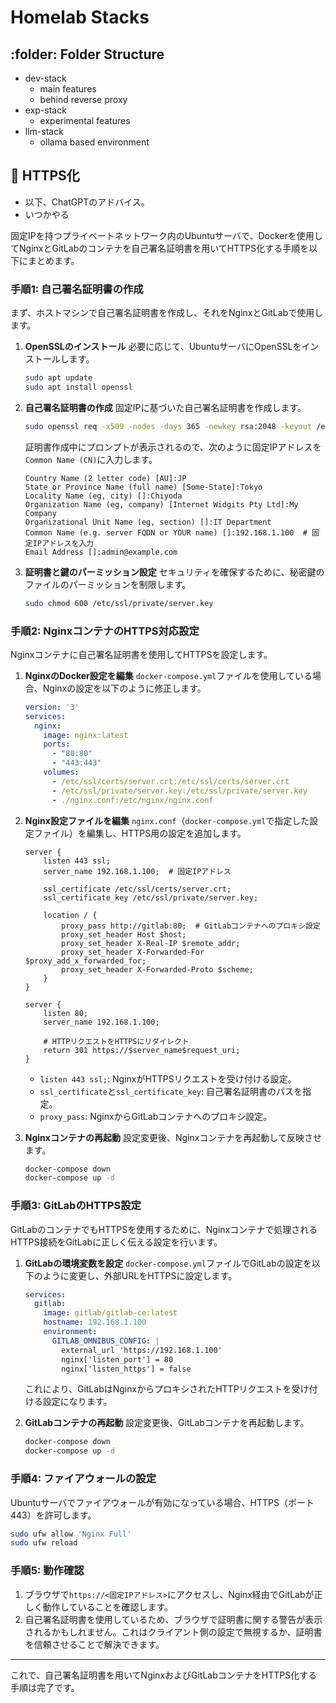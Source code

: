 # Homelab Stacks

## :folder: Folder Structure

- dev-stack
  - main features
  - behind reverse proxy
- exp-stack
  - experimental features
- llm-stack
  - ollama based environment

## :memo: HTTPS化

- 以下、ChatGPTのアドバイス。
- いつかやる

固定IPを持つプライベートネットワーク内のUbuntuサーバで、Dockerを使用してNginxとGitLabのコンテナを自己署名証明書を用いてHTTPS化する手順を以下にまとめます。

### 手順1: 自己署名証明書の作成

まず、ホストマシンで自己署名証明書を作成し、それをNginxとGitLabで使用します。

1. **OpenSSLのインストール**
   必要に応じて、UbuntuサーバにOpenSSLをインストールします。

   ```bash
   sudo apt update
   sudo apt install openssl
   ```

2. **自己署名証明書の作成**
   固定IPに基づいた自己署名証明書を作成します。

   ```bash
   sudo openssl req -x509 -nodes -days 365 -newkey rsa:2048 -keyout /etc/ssl/private/server.key -out /etc/ssl/certs/server.crt
   ```

   証明書作成中にプロンプトが表示されるので、次のように固定IPアドレスを`Common Name (CN)`に入力します。

   ```
   Country Name (2 letter code) [AU]:JP
   State or Province Name (full name) [Some-State]:Tokyo
   Locality Name (eg, city) []:Chiyoda
   Organization Name (eg, company) [Internet Widgits Pty Ltd]:My Company
   Organizational Unit Name (eg, section) []:IT Department
   Common Name (e.g. server FQDN or YOUR name) []:192.168.1.100  # 固定IPアドレスを入力
   Email Address []:admin@example.com
   ```

3. **証明書と鍵のパーミッション設定**
   セキュリティを確保するために、秘密鍵のファイルのパーミッションを制限します。

   ```bash
   sudo chmod 600 /etc/ssl/private/server.key
   ```

### 手順2: NginxコンテナのHTTPS対応設定

Nginxコンテナに自己署名証明書を使用してHTTPSを設定します。

1. **NginxのDocker設定を編集**
   `docker-compose.yml`ファイルを使用している場合、Nginxの設定を以下のように修正します。

   ```yaml
   version: '3'
   services:
     nginx:
       image: nginx:latest
       ports:
         - "80:80"
         - "443:443"
       volumes:
         - /etc/ssl/certs/server.crt:/etc/ssl/certs/server.crt
         - /etc/ssl/private/server.key:/etc/ssl/private/server.key
         - ./nginx.conf:/etc/nginx/nginx.conf
   ```

2. **Nginx設定ファイルを編集**
   `nginx.conf`（`docker-compose.yml`で指定した設定ファイル）を編集し、HTTPS用の設定を追加します。

   ```nginx
   server {
       listen 443 ssl;
       server_name 192.168.1.100;  # 固定IPアドレス

       ssl_certificate /etc/ssl/certs/server.crt;
       ssl_certificate_key /etc/ssl/private/server.key;

       location / {
           proxy_pass http://gitlab:80;  # GitLabコンテナへのプロキシ設定
           proxy_set_header Host $host;
           proxy_set_header X-Real-IP $remote_addr;
           proxy_set_header X-Forwarded-For $proxy_add_x_forwarded_for;
           proxy_set_header X-Forwarded-Proto $scheme;
       }
   }

   server {
       listen 80;
       server_name 192.168.1.100;

       # HTTPリクエストをHTTPSにリダイレクト
       return 301 https://$server_name$request_uri;
   }
   ```

   - `listen 443 ssl;`: NginxがHTTPSリクエストを受け付ける設定。
   - `ssl_certificate`と`ssl_certificate_key`: 自己署名証明書のパスを指定。
   - `proxy_pass`: NginxからGitLabコンテナへのプロキシ設定。

3. **Nginxコンテナの再起動**
   設定変更後、Nginxコンテナを再起動して反映させます。

   ```bash
   docker-compose down
   docker-compose up -d
   ```

### 手順3: GitLabのHTTPS設定

GitLabのコンテナでもHTTPSを使用するために、Nginxコンテナで処理されるHTTPS接続をGitLabに正しく伝える設定を行います。

1. **GitLabの環境変数を設定**
   `docker-compose.yml`ファイルでGitLabの設定を以下のように変更し、外部URLをHTTPSに設定します。

   ```yaml
   services:
     gitlab:
       image: gitlab/gitlab-ce:latest
       hostname: 192.168.1.100
       environment:
         GITLAB_OMNIBUS_CONFIG: |
           external_url 'https://192.168.1.100'
           nginx['listen_port'] = 80
           nginx['listen_https'] = false
   ```

   これにより、GitLabはNginxからプロキシされたHTTPリクエストを受け付ける設定になります。

2. **GitLabコンテナの再起動**
   設定変更後、GitLabコンテナを再起動します。

   ```bash
   docker-compose down
   docker-compose up -d
   ```

### 手順4: ファイアウォールの設定

Ubuntuサーバでファイアウォールが有効になっている場合、HTTPS（ポート443）を許可します。

```bash
sudo ufw allow 'Nginx Full'
sudo ufw reload
```

### 手順5: 動作確認

1. ブラウザで`https://<固定IPアドレス>`にアクセスし、Nginx経由でGitLabが正しく動作していることを確認します。
2. 自己署名証明書を使用しているため、ブラウザで証明書に関する警告が表示されるかもしれません。これはクライアント側の設定で無視するか、証明書を信頼させることで解決できます。

---

これで、自己署名証明書を用いてNginxおよびGitLabコンテナをHTTPS化する手順は完了です。
